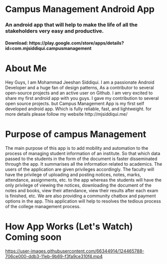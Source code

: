 # Campus Management Android App
<h3>An android app that will help to make the life of all the stakeholders very easy and productive.</h3>
<h4>Download: https://play.google.com/store/apps/details?id=com.mjsiddiqui.campusmanagement</h4>

# About Me
<p>Hey Guys, I am Mohammad Jeeshan Siddiqui. I am a passionate Android Developer and a huge fan of design patterns, As a contributor to several open-source projects and an active user on Github. I am very excited to share my first android app with you guys. I gave my contribution to several open source projects. but Campus Management App is my first self developed android app. Which is fully reliable, fast, and lightweight.
for more details please follow my website http://mjsiddiqui.me/</p>


# Purpose of campus Management
The main purpose of this app is to add mobility and automation to the process of managing student information of an institute. So that which data passed to the students in the form of the document is faster disseminated through the app. It summarises all the information related to academics. The users of the application are given privileges accordingly. The faculty will have the privilege of uploading and posting notices, notes, marks, attendance, assignments, etc. to the app whereas the students will have the only privilege of viewing the notices, downloading the document of the notes and books, view their attendance, view their results after each exam is finished, etc. We are also providing a community chatbox and payment options in the app. This application will help to resolves the tedious process of the college management process.


# How App Works (Let's Watch) Coming soon
https://user-images.githubusercontent.com/66344914/124465788-706ce000-ddb3-11eb-9b69-f3fa9ce310f4.mp4

